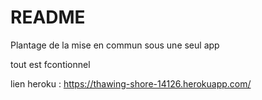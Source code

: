 # README

Plantage de la mise en commun sous une seul app

tout est fcontionnel

lien heroku :
https://thawing-shore-14126.herokuapp.com/
